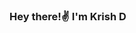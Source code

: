 ### Hey there!✌ I'm Krish D 


<!--
**CapnFusion/CapnFusion** is a ✨ _special_ ✨ repository because its `README.md` (this file) appears on your GitHub profile.

Here are some ideas to get you started:

- 🔭 My interests: Space and Astronomy🌌🚀 ,Physics🔭 , Mathematics➗ ,Computer Science and Technology🖥💻 , Books (400+ books completed)📚 , Football⚽, and recently have ventured into the chaotic yet exhillarating world of Formula 1🏎🏁

- 🌱 I’m currently learning various different concepts (both academic and personal to help me become a better person overall!

- 👯 I’m looking to collaborate on literature ,the intricate art of composing poems, coding , statistical analysis and personal growth          projects

- 💬 Ask me about Novels, Poems, Science, Maths , Space , Computers

- 📫 How to reach me: --- Email: krishdevarya@gmail.com

-->
